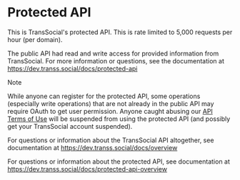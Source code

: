 # Protected API
This is TransSocial's protected API. This is rate limited to 5,000 requests per hour (per domain).

The public API had read and write access for provided information from TransSocial. For more information or questions, see the documentation at https://dev.transs.social/docs/protected-api

> [!NOTE]
> While anyone can register for the protected API, some operations (especially write operations) that are not already in the public API may require OAuth to get user permission. Anyone caught abusing our [API Terms of Use](https://transs.social/policies/api-terms) will be suspended from using the protected API (and possibly get your TransSocial account suspended).

For questions or information about the TransSocial API altogether, see documentation at https://dev.transs.social/docs/overview

For questions or information about the protected API, see documentation at https://dev.transs.social/docs/protected-api-overview
